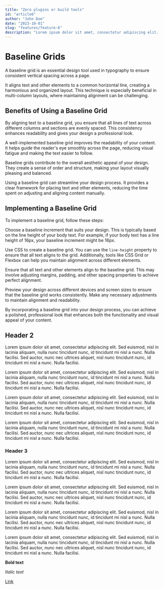 ```yaml
---
title: "Zero plugins or build tools"
id: "article6"
author: "John Doe"
date: "2023-10-01"
slug: "features/feature-6"
description: "Lorem ipsum dolor sit amet, consectetur adipiscing elit. Sed euismod, nisl in lacinia aliquam, nulla nunc tincidunt nunc, id tincidunt mi nisl a nunc. Nulla facilisi. Sed auctor, nunc nec ultrices aliquet, nisl nunc tincidunt nunc, id tincidunt mi nisl a nunc. Nulla facilisi."
---
```

<!-- main -->

# Baseline Grids

A baseline grid is an essential design tool used in typography to ensure consistent vertical spacing across a page.

It aligns text and other elements to a common horizontal line, creating a harmonious and organized layout. This technique is especially beneficial in multi-column layouts, where maintaining alignment can be challenging.

## Benefits of Using a Baseline Grid

By aligning text to a baseline grid, you ensure that all lines of text across different columns and sections are evenly spaced. This consistency enhances readability and gives your design a professional look.

A well-implemented baseline grid improves the readability of your content. It helps guide the reader's eye smoothly across the page, reducing visual fatigue and making the text easier to follow.

Baseline grids contribute to the overall aesthetic appeal of your design. They create a sense of order and structure, making your layout visually pleasing and balanced.

Using a baseline grid can streamline your design process. It provides a clear framework for placing text and other elements, reducing the time spent on adjusting and aligning content manually.

## Implementing a Baseline Grid

To implement a baseline grid, follow these steps:

Choose a baseline increment that suits your design. This is typically based on the line height of your body text. For example, if your body text has a line height of 16px, your baseline increment might be 16px.

Use CSS to create a baseline grid. You can use the `line-height` property to ensure that all text aligns to the grid. Additionally, tools like CSS Grid or Flexbox can help you maintain alignment across different elements.

Ensure that all text and other elements align to the baseline grid. This may involve adjusting margins, padding, and other spacing properties to achieve perfect alignment.

Preview your design across different devices and screen sizes to ensure that the baseline grid works consistently. Make any necessary adjustments to maintain alignment and readability.

By incorporating a baseline grid into your design process, you can achieve a polished, professional look that enhances both the functionality and visual appeal of your content.

## Header 2

Lorem ipsum dolor sit amet, consectetur adipiscing elit. Sed euismod, nisl in lacinia aliquam, nulla nunc tincidunt nunc, id tincidunt mi nisl a nunc. Nulla facilisi. Sed auctor, nunc nec ultrices aliquet, nisl nunc tincidunt nunc, id tincidunt mi nisl a nunc. Nulla facilisi.

Lorem ipsum dolor sit amet, consectetur adipiscing elit. Sed euismod, nisl in lacinia aliquam, nulla nunc tincidunt nunc, id tincidunt mi nisl a nunc. Nulla facilisi. Sed auctor, nunc nec ultrices aliquet, nisl nunc tincidunt nunc, id tincidunt mi nisl a nunc. Nulla facilisi.

Lorem ipsum dolor sit amet, consectetur adipiscing elit. Sed euismod, nisl in lacinia aliquam, nulla nunc tincidunt nunc, id tincidunt mi nisl a nunc. Nulla facilisi. Sed auctor, nunc nec ultrices aliquet, nisl nunc tincidunt nunc, id tincidunt mi nisl a nunc. Nulla facilisi.

Lorem ipsum dolor sit amet, consectetur adipiscing elit. Sed euismod, nisl in lacinia aliquam, nulla nunc tincidunt nunc, id tincidunt mi nisl a nunc. Nulla facilisi. Sed auctor, nunc nec ultrices aliquet, nisl nunc tincidunt nunc, id tincidunt mi nisl a nunc. Nulla facilisi.

### Header 3

Lorem ipsum dolor sit amet, consectetur adipiscing elit. Sed euismod, nisl in lacinia aliquam, nulla nunc tincidunt nunc, id tincidunt mi nisl a nunc. Nulla facilisi. Sed auctor, nunc nec ultrices aliquet, nisl nunc tincidunt nunc, id tincidunt mi nisl a nunc. Nulla facilisi.

Lorem ipsum dolor sit amet, consectetur adipiscing elit. Sed euismod, nisl in lacinia aliquam, nulla nunc tincidunt nunc, id tincidunt mi nisl a nunc. Nulla facilisi. Sed auctor, nunc nec ultrices aliquet, nisl nunc tincidunt nunc, id tincidunt mi nisl a nunc. Nulla facilisi.

Lorem ipsum dolor sit amet, consectetur adipiscing elit. Sed euismod, nisl in lacinia aliquam, nulla nunc tincidunt nunc, id tincidunt mi nisl a nunc. Nulla facilisi. Sed auctor, nunc nec ultrices aliquet, nisl nunc tincidunt nunc, id tincidunt mi nisl a nunc. Nulla facilisi.

Lorem ipsum dolor sit amet, consectetur adipiscing elit. Sed euismod, nisl in lacinia aliquam, nulla nunc tincidunt nunc, id tincidunt mi nisl a nunc. Nulla facilisi. Sed auctor, nunc nec ultrices aliquet, nisl nunc tincidunt nunc, id tincidunt mi nisl a nunc. Nulla facilisi.

**Bold text**

_Italic text_

[Link](https://example.com)
